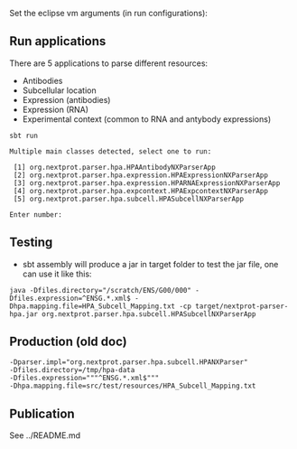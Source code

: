 Set the eclipse vm arguments (in run configurations):

Run applications
----------------

There are 5 applications to parse different resources:

-	Antibodies
-	Subcellular location
-	Expression (antibodies)
-	Expression (RNA)
-	Experimental context (common to RNA and antybody expressions)

```
sbt run
```

```
Multiple main classes detected, select one to run:

 [1] org.nextprot.parser.hpa.HPAAntibodyNXParserApp
 [2] org.nextprot.parser.hpa.expression.HPAExpressionNXParserApp
 [3] org.nextprot.parser.hpa.expression.HPARNAExpressionNXParserApp
 [4] org.nextprot.parser.hpa.expcontext.HPAExpcontextNXParserApp
 [5] org.nextprot.parser.hpa.subcell.HPASubcellNXParserApp

Enter number:
```

Testing
----------
* sbt assembly will produce a jar in target folder
to test the jar file, one can use it like this:

```shell
java -Dfiles.directory="/scratch/ENS/G00/000" -Dfiles.expression=^ENSG.*.xml$ -Dhpa.mapping.file=HPA_Subcell_Mapping.txt -cp target/nextprot-parser-hpa.jar org.nextprot.parser.hpa.subcell.HPASubcellNXParserApp
```

Production (old doc)
----------

```
-Dparser.impl="org.nextprot.parser.hpa.subcell.HPANXParser"
-Dfiles.directory=/tmp/hpa-data
-Dfiles.expression="""^ENSG.*.xml$"""
-Dhpa.mapping.file=src/test/resources/HPA_Subcell_Mapping.txt
```

Publication
-----------

See ../README.md
